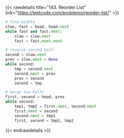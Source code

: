 {{< rawdetails title="143. Reorder List" link="https://leetcode.com/problems/reorder-list/" >}}

```python
# find middle
slow, fast = head, head.next
while fast and fast.next:
    slow = slow.next
    fast = fast.next.next

# reverse second half
second = slow.next
prev = slow.next = None
while second:
    tmp = second.next
    second.next = prev
    prev = second
    second = tmp

# merge two halfs
first, second = head, prev
while second:
    tmp1, tmp2 = first.next, second.next
    first.next = second
    second.next = tmp1
    first, second = tmp1, tmp2
```


{{< endrawdetails >}}

